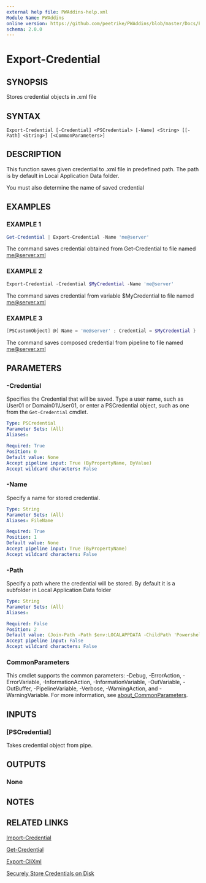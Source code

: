 ```yaml
---
external help file: PWAddins-help.xml
Module Name: PWAddins
online version: https://github.com/peetrike/PWAddins/blob/master/Docs/Export-Credential.md
schema: 2.0.0
---
```


# Export-Credential

## SYNOPSIS

Stores credential objects in .xml file

## SYNTAX

```
Export-Credential [-Credential] <PSCredential> [-Name] <String> [[-Path] <String>] [<CommonParameters>]
```

## DESCRIPTION

This function saves given credential to .xml file in predefined path.
The path is by default in Local Application Data folder.

You must also determine the name of saved credential

## EXAMPLES

### EXAMPLE 1

```powershell
Get-Credential | Export-Credential -Name 'me@server'
```

The command saves credential obtained from Get-Credential to file named me@server.xml

### EXAMPLE 2
```powershell
Export-Credential -Credential $MyCredential -Name 'me@server'
```

The command saves credential from variable $MyCredential to file named me@server.xml

### EXAMPLE 3

```powershell
[PSCustomObject] @{ Name = 'me@server' ; Credential = $MyCredential } | Export-Credential
```

The command saves composed credential from pipeline to file named me@server.xml

## PARAMETERS

### -Credential

Specifies the Credential that will be saved. Type a user name, such as User01
or Domain01\User01, or enter a PSCredential object, such as one from the
`Get-Credential` cmdlet.

```yaml
Type: PSCredential
Parameter Sets: (All)
Aliases:

Required: True
Position: 0
Default value: None
Accept pipeline input: True (ByPropertyName, ByValue)
Accept wildcard characters: False
```

### -Name

Specify a name for stored credential.

```yaml
Type: String
Parameter Sets: (All)
Aliases: FileName

Required: True
Position: 1
Default value: None
Accept pipeline input: True (ByPropertyName)
Accept wildcard characters: False
```

### -Path

Specify a path where the credential will be stored.
By default it is a subfolder in Local Application Data folder

```yaml
Type: String
Parameter Sets: (All)
Aliases:

Required: False
Position: 2
Default value: (Join-Path -Path $env:LOCALAPPDATA -ChildPath 'Powershell')
Accept pipeline input: False
Accept wildcard characters: False
```

### CommonParameters
This cmdlet supports the common parameters: -Debug, -ErrorAction, -ErrorVariable, -InformationAction, -InformationVariable, -OutVariable, -OutBuffer, -PipelineVariable, -Verbose, -WarningAction, and -WarningVariable. For more information, see [about_CommonParameters](http://go.microsoft.com/fwlink/?LinkID=113216).

## INPUTS

### [PSCredential]

Takes credential object from pipe.

## OUTPUTS

### None

## NOTES

## RELATED LINKS

[Import-Credential](Import-Credential.md)

[Get-Credential](https://docs.microsoft.com/powershell/module/microsoft.powershell.security/get-credential)

[Export-CliXml](https://docs.microsoft.com/powershell/module/microsoft.powershell.utility/export-clixml)

[Securely Store Credentials on Disk](http://www.powershellcookbook.com/recipe/PukO/securely-store-credentials-on-disk)
